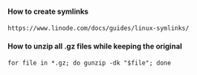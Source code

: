 #### How to create symlinks
```
https://www.linode.com/docs/guides/linux-symlinks/
```

#### How to unzip all .gz files while keeping the original
```
for file in *.gz; do gunzip -dk "$file"; done
```

